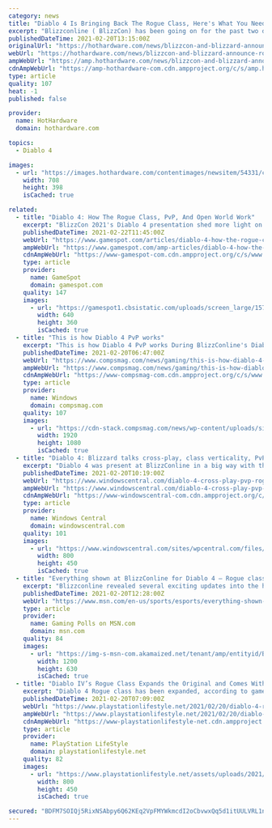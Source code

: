 ```yaml
---
category: news
title: "Diablo 4 Is Bringing Back The Rogue Class, Here's What You Need To Know"
excerpt: "Blizzconline ( BlizzCon) has been going on for the past two days, and it has brought plenty of announcements for all of Blizzard ’s IPs. Amongst these updates, a new character class was announced for ..."
publishedDateTime: 2021-02-20T13:15:00Z
originalUrl: "https://hothardware.com/news/blizzcon-and-blizzard-announce-rogue-class-for-diablo-iv"
webUrl: "https://hothardware.com/news/blizzcon-and-blizzard-announce-rogue-class-for-diablo-iv"
ampWebUrl: "https://amp.hothardware.com/news/blizzcon-and-blizzard-announce-rogue-class-for-diablo-iv"
cdnAmpWebUrl: "https://amp-hothardware-com.cdn.ampproject.org/c/s/amp.hothardware.com/news/blizzcon-and-blizzard-announce-rogue-class-for-diablo-iv"
type: article
quality: 107
heat: -1
published: false

provider:
  name: HotHardware
  domain: hothardware.com

topics:
  - Diablo 4

images:
  - url: "https://images.hothardware.com/contentimages/newsitem/54331/content/Diablo_IV_Rogue_Key_Art.jpg"
    width: 708
    height: 398
    isCached: true

related:
  - title: "Diablo 4: How The Rogue Class, PvP, And Open World Work"
    excerpt: "BlizzCon 2021's Diablo 4 presentation shed more light on the new class announcement and how its bringing back PvP elements."
    publishedDateTime: 2021-02-22T11:45:00Z
    webUrl: "https://www.gamespot.com/articles/diablo-4-how-the-rogue-class-pvp-and-open-world-work/1100-6487851/"
    ampWebUrl: "https://www.gamespot.com/amp-articles/diablo-4-how-the-rogue-class-pvp-and-open-world-work/1100-6487851/"
    cdnAmpWebUrl: "https://www-gamespot-com.cdn.ampproject.org/c/s/www.gamespot.com/amp-articles/diablo-4-how-the-rogue-class-pvp-and-open-world-work/1100-6487851/"
    type: article
    provider:
      name: GameSpot
      domain: gamespot.com
    quality: 147
    images:
      - url: "https://gamespot1.cbsistatic.com/uploads/screen_large/1574/15746725/3798854-diablo4_presentation_site.jpg"
        width: 640
        height: 360
        isCached: true
  - title: "This is how Diablo 4 PvP works"
    excerpt: "This is how Diablo 4 PvP works During BlizzConline's Diablo 4 deep dive segment, the developers of the RPG game provided some new details ..."
    publishedDateTime: 2021-02-20T06:47:00Z
    webUrl: "https://www.compsmag.com/news/gaming/this-is-how-diablo-4-pvp-works/"
    ampWebUrl: "https://www.compsmag.com/news/gaming/this-is-how-diablo-4-pvp-works/amp/"
    cdnAmpWebUrl: "https://www-compsmag-com.cdn.ampproject.org/c/s/www.compsmag.com/news/gaming/this-is-how-diablo-4-pvp-works/amp/"
    type: article
    provider:
      name: Windows
      domain: compsmag.com
    quality: 107
    images:
      - url: "https://cdn-stack.compsmag.com/news/wp-content/uploads/sites/27/2021/02/This-is-how-Diablo-4-PvP-works.jpg"
        width: 1920
        height: 1080
        isCached: true
  - title: "Diablo 4: Blizzard talks cross-play, class verticality, PvP and the Rogue's agility"
    excerpt: "Diablo 4 was present at BlizzConline in a big way with the gory reveal of the Rogue class, the fourth of five classes that'll be present in the game at launch. Shortly after the reveal, I had the ..."
    publishedDateTime: 2021-02-20T10:19:00Z
    webUrl: "https://www.windowscentral.com/diablo-4-cross-play-pvp-rogue"
    ampWebUrl: "https://www.windowscentral.com/diablo-4-cross-play-pvp-rogue?amp"
    cdnAmpWebUrl: "https://www-windowscentral-com.cdn.ampproject.org/c/s/www.windowscentral.com/diablo-4-cross-play-pvp-rogue?amp"
    type: article
    provider:
      name: Windows Central
      domain: windowscentral.com
    quality: 101
    images:
      - url: "https://www.windowscentral.com/sites/wpcentral.com/files/styles/large/public/field/image/2021/02/diablo-4-rogue-art.jpg"
        width: 800
        height: 450
        isCached: true
  - title: "Everything shown at BlizzConline for Diablo 4 – Rogue class, PvP, open-world"
    excerpt: "Blizzconline revealed several exciting updates into the highly anticipated Diablo IV project, including the fourth class’s reveal: The Rouge, along with PvP combat, and a bunch of open-world details, ..."
    publishedDateTime: 2021-02-20T12:28:00Z
    webUrl: "https://www.msn.com/en-us/sports/esports/everything-shown-at-blizzconline-for-diablo-4-e2-80-93-rogue-class-pvp-open-world/ar-BB1dREVY"
    type: article
    provider:
      name: Gaming Polls on MSN.com
      domain: msn.com
    quality: 84
    images:
      - url: "https://img-s-msn-com.akamaized.net/tenant/amp/entityid/BB1dRvcg.img?h=630&w=1200&m=6&q=60&o=t&l=f&f=jpg"
        width: 1200
        height: 630
        isCached: true
  - title: "Diablo IV’s Rogue Class Expands the Original and Comes With a Lot of Customization Options"
    excerpt: "Diablo 4 Rogue class has been expanded, according to game director Luis Barriga. It'll come with a lot of customization options."
    publishedDateTime: 2021-02-20T07:09:00Z
    webUrl: "https://www.playstationlifestyle.net/2021/02/20/diablo-4-rogue-class-reveal/"
    ampWebUrl: "https://www.playstationlifestyle.net/2021/02/20/diablo-4-rogue-class-reveal/amp/"
    cdnAmpWebUrl: "https://www-playstationlifestyle-net.cdn.ampproject.org/c/s/www.playstationlifestyle.net/2021/02/20/diablo-4-rogue-class-reveal/amp/"
    type: article
    provider:
      name: PlayStation LifeStyle
      domain: playstationlifestyle.net
    quality: 82
    images:
      - url: "https://www.playstationlifestyle.net/assets/uploads/2021/02/diablo-4-rogue.jpg"
        width: 800
        height: 450
        isCached: true

secured: "BDFM7SOIQj5RixNSAbpy6Q62KEq2VpFMYWkmcdI2oCbvwxQq5d1itUULVRL1n6GtKxP3lkzUw/XuLXyyWMVUlWHRWWx9uvT6TMxCghQTSObt6h1HriJrydpE3h18eazK9ScIbh1Y945xANRqY5h9oBETItU4czh33nUv9bV2yehoodOchxor6LOzYx6AEOFuD9nob4pL0BaEJtwi3K7ksmMKKlzF7OPRgLEsV+nKgJG67j6Yd0vGTY2gFMUGXRy3eiM+B2L0V3WDJETID/Ycs0aGP9Qx04uI/Lumc8v5DxsI3hLRysgc42nnagJLAQSuUdeivNFBI6tje2X746IjBBcpms56PEW5PfmZcuynXXY=;AuERSzMUgN4NG9wFlflyVg=="
---
```


